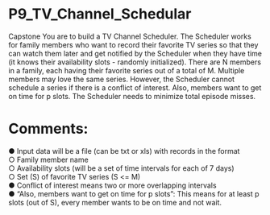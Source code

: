 # P9_TV_Channel_Schedular
Capstone
You are to build a TV Channel Scheduler. The Scheduler works for family
members who want to record their favorite TV series so that they can watch
them later and get notified by the Scheduler when they have time (it knows their
availability slots - randomly initialized). There are N members in a family, each
having their favorite series out of a total of M. Multiple members may love the
same series. However, the Scheduler cannot schedule a series if there is a
conflict of interest. Also, members want to get on time for p slots. The Scheduler
needs to minimize total episode misses.

# Comments:
● Input data will be a file (can be txt or xls) with records in the format<br>
○ Family member name<br>
○ Availability slots (will be a set of time intervals for each of 7 days)<br>
○ Set (S) of favorite TV series (S <= M)<br>
● Conflict of interest means two or more overlapping intervals<br>
● “Also, members want to get on time for p slots”: This means for at least p slots (out of S), every member wants to be on time and not wait.<br>


